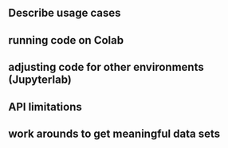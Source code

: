 ## Describe usage cases

## running code on Colab

## adjusting code for other environments (Jupyterlab)

## API limitations

## work arounds to get meaningful data sets
